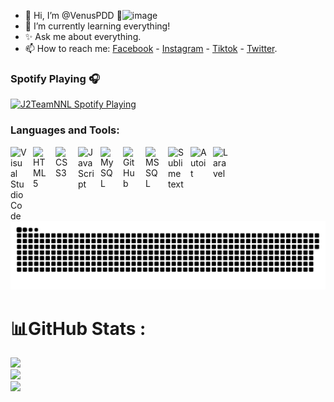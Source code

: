 - 👋 Hi, I’m @VenusPDD 👀![image](https://user-images.githubusercontent.com/91515103/200225098-08ba3d4f-92ef-4b2d-8aae-bfa2080c8974.png)
- 🌱 I’m currently learning everything!
- ✨ Ask me about everything.
- 📫 How to reach me: [Facebook](https://www.facebook.com/VenusPDD/) - [Instagram](https://www.instagram.com/VenusPDD/) - [Tiktok](https://www.tiktok.com/@venuspdd) - [Twitter](https://twitter.com/VenusPDD).
### Spotify Playing 🎧 
[<img src="https://spotify-playing-git-master.j2teamnnl.vercel.app/api/spotify-playing" alt="J2TeamNNL Spotify Playing" width="350" />](https://open.spotify.com/user/31ghget3jspvgpjwbv5pcwli3smab)
### Languages and Tools:
<img align="left" alt="Visual Studio Code" width="26px" src="https://cdn.jsdelivr.net/gh/devicons/devicon/icons/vscode/vscode-original.svg" style="padding-right:10px;" />
<img align="left" alt="HTML5" width="26px" src="https://cdn.jsdelivr.net/gh/devicons/devicon/icons/html5/html5-original.svg" style="padding-right:10px;" />
<img align="left" alt="CSS3" width="26px" src="https://cdn.jsdelivr.net/gh/devicons/devicon/icons/css3/css3-original.svg" style="padding-right:10px;" />
<img align="left" alt="JavaScript" width="26px" src="https://cdn.jsdelivr.net/gh/devicons/devicon/icons/javascript/javascript-original.svg" style="padding-right:10px;" />
<img align="left" alt="MySQL" width="26px" src="https://cdn.jsdelivr.net/gh/devicons/devicon/icons/mysql/mysql-original.svg" style="padding-right:10px;" />
<img align="left" alt="GitHub" width="26px" src="https://user-images.githubusercontent.com/3369400/139448065-39a229ba-4b06-434b-bc67-616e2ed80c8f.png" style="padding-right:10px;" />
<img align="left" alt="MS SQL" width="26px" src="https://img.icons8.com/color/480/microsoft-sql-server.png" style="padding-right:10px;" />
<img align="left" alt="Sublime text" width="26px" src="https://avatars3.githubusercontent.com/u/684879?s=400&amp;v=4" style="padding-right:10px;" />
<img align="left" alt="Autoit" width="26px" src="https://lh4.googleusercontent.com/-6gf_yd529XI/T4YAnmVXdZI/AAAAAAAAAMM/ynE72aTC8kA/s256/AutoIt%2520Icon%2520Template.png" style="padding-right:10px;" />
<img align="left" alt="Laravel" width="26px" src="https://upload.wikimedia.org/wikipedia/commons/thumb/9/9a/Laravel.svg/1200px-Laravel.svg.png" style="padding-right:10px;" />
<a href=#><img src="contributions.svg"></a>

# 📊GitHub Stats :
![](https://github-readme-stats.vercel.app/api?username=VenusJss&theme=radical&hide_border=false&include_all_commits=true&count_private=true)<br/>
![](https://github-readme-streak-stats.herokuapp.com/?user=VenusJss&theme=radical&hide_border=false)<br/>
![](https://github-readme-stats.vercel.app/api/top-langs/?username=VenusJss&theme=radical&hide_border=false&include_all_commits=true&count_private=true&layout=compact)



